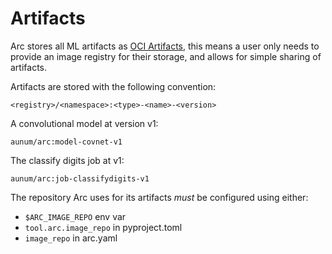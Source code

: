 # Artifacts

Arc stores all ML artifacts as [OCI Artifacts](https://github.com/opencontainers/artifacts), this means a user only needs to provide an image registry for their storage, and allows for simple sharing of artifacts.

Artifacts are stored with the following convention:

```
<registry>/<namespace>:<type>-<name>-<version>
```

A convolutional model at version v1:

```
aunum/arc:model-covnet-v1
```

The classify digits job at v1:

```
aunum/arc:job-classifydigits-v1
```

The repository Arc uses for its artifacts _must_ be configured using either:
* `$ARC_IMAGE_REPO` env var
* `tool.arc.image_repo` in pyproject.toml
* `image_repo` in arc.yaml